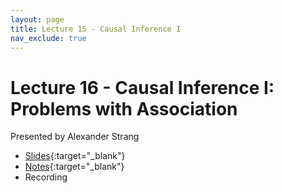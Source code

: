 ```yaml
---
layout: page
title: Lecture 15 - Causal Inference I
nav_exclude: true
---
```


# Lecture 16 - Causal Inference I: Problems with Association

Presented by Alexander Strang

- [Slides](https://drive.google.com/file/d/1GHSYs8-9NXCdGhHuJUlBPMiJDNT47nfL/view?usp=drive_link){:target="_blank"}
- [Notes](https://drive.google.com/file/d/1GHSYs8-9NXCdGhHuJUlBPMiJDNT47nfL/view?usp=drive_link){:target="_blank"}
- Recording

